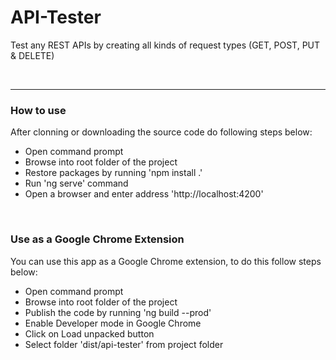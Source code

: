 # API-Tester
Test any REST APIs by creating all kinds of request types (GET, POST, PUT &amp; DELETE)

<br>
<hr>

<h3>How to use</h3>
After clonning or downloading the source code do following steps below:
<ul>
  <li>Open command prompt</li>
  <li>Browse into root folder of the project</li>
  <li>Restore packages by running 'npm install .'
  <li>Run 'ng serve' command</li>
  <li>Open a browser and enter address 'http://localhost:4200'</li>
</ul>

<br>

<h3>Use as a Google Chrome Extension</h3>
You can use this app as a Google Chrome extension, to do this follow steps below:
<ul>
  <li>Open command prompt</li>
  <li>Browse into root folder of the project</li>
  <li>Publish the code by running 'ng build --prod'</li>
  <li>Enable Developer mode in Google Chrome</li>
  <li>Click on Load unpacked button</li>
  <li>Select folder 'dist/api-tester' from project folder</li>
</ul>
